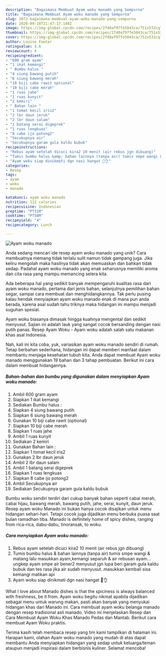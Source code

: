 ```yaml
---
description: "Bagaimana Membuat Ayam woku manado yang Sempurna"
title: "Bagaimana Membuat Ayam woku manado yang Sempurna"
slug: 2072-bagaimana-membuat-ayam-woku-manado-yang-sempurna
date: 2020-09-16T21:47:17.140Z
image: https://img-global.cpcdn.com/recipes/2f40af97fe5043ca/751x532cq70/ayam-woku-manado-foto-resep-utama.jpg
thumbnail: https://img-global.cpcdn.com/recipes/2f40af97fe5043ca/751x532cq70/ayam-woku-manado-foto-resep-utama.jpg
cover: https://img-global.cpcdn.com/recipes/2f40af97fe5043ca/751x532cq70/ayam-woku-manado-foto-resep-utama.jpg
author: Louise Fowler
ratingvalue: 3.6
reviewcount: 4
recipeingredient:
- "600 gram ayam"
- "1 ikat kemangi"
- " Bumbu halus "
- "4 siung bawang putih"
- "6 siung bawang merah"
- "10 biji cabe rawit optional"
- "10 biji cabe merah"
- "1 ruas jahe"
- "1 ruas kunyit"
- "2 kemiri"
- " Bahan lain "
- "1 tomat kecil iris2"
- "2 lbr daun jeruk"
- "2 lbr daun salam"
- "1 batang serai digeprek"
- "1 ruas lengkuas"
- "8 cabe ijo potong2"
- "Secukupnya air"
- "Secukupnya garam gula kaldu bubuk"
recipeinstructions:
- "Rebus ayam setelah dicuci kira2 10 menit (air rebus jgn dibuang)"
- "Tumis bumbu halus &amp; bahan lainnya (tanpa air) tumis smpe wangi &amp; matang lalu masukkan ayam,kemangi separuh &amp; air rebusan ayam... ungkep ayam smpe air bener2 menyusut jgn lupa beri garam gula kaldu bubuk dan tes rasa jika air sudah menyusut..masukkan kembali sisa kemangi matikan api"
- "Ayam woku siap dinikmati dgn nasi hangat 🥰👌"
categories:
- Resep
tags:
- ayam
- woku
- manado

katakunci: ayam woku manado 
nutrition: 112 calories
recipecuisine: Indonesian
preptime: "PT31M"
cooktime: "PT58M"
recipeyield: "4"
recipecategory: Lunch

---
```



![Ayam woku manado](https://img-global.cpcdn.com/recipes/2f40af97fe5043ca/751x532cq70/ayam-woku-manado-foto-resep-utama.jpg)

Anda sedang mencari ide resep ayam woku manado yang unik? Cara membuatnya memang tidak terlalu sulit namun tidak gampang juga. Jika keliru mengolah maka hasilnya tidak akan memuaskan dan bahkan tidak sedap. Padahal ayam woku manado yang enak seharusnya memiliki aroma dan cita rasa yang mampu memancing selera kita.

Ada beberapa hal yang sedikit banyak mempengaruhi kualitas rasa dari ayam woku manado, pertama dari jenis bahan, selanjutnya pemilihan bahan segar, sampai cara membuat dan menghidangkannya. Tak perlu pusing kalau hendak menyiapkan ayam woku manado enak di mana pun anda berada, karena asal sudah tahu triknya maka hidangan ini mampu menjadi suguhan spesial.

Ayam woku biasanya dimasak hingga kuahnya mengental dan sedikit menyusut. Sajian ini adalah lauk yang sangat cocok bersanding dengan nasi putih panas. Resep Ayam Woku - Ayam woku adalah salah satu makanan khas asal Indonesia.


Nah, kali ini kita coba, yuk, variasikan ayam woku manado sendiri di rumah. Tetap berbahan sederhana, hidangan ini dapat memberi manfaat dalam membantu menjaga kesehatan tubuh kita. Anda dapat membuat Ayam woku manado menggunakan 19 bahan dan 3 tahap pembuatan. Berikut ini cara dalam membuat hidangannya.

<!--inarticleads1-->

##### Bahan-bahan dan bumbu yang digunakan dalam menyiapkan Ayam woku manado:

1. Ambil 600 gram ayam
1. Siapkan 1 ikat kemangi
1. Sediakan  Bumbu halus :
1. Siapkan 4 siung bawang putih
1. Siapkan 6 siung bawang merah
1. Gunakan 10 biji cabe rawit (optional)
1. Siapkan 10 biji cabe merah
1. Siapkan 1 ruas jahe
1. Ambil 1 ruas kunyit
1. Sediakan 2 kemiri
1. Gunakan  Bahan lain :
1. Siapkan 1 tomat kecil iris2
1. Gunakan 2 lbr daun jeruk
1. Ambil 2 lbr daun salam
1. Ambil 1 batang serai digeprek
1. Siapkan 1 ruas lengkuas
1. Siapkan 8 cabe ijo potong2
1. Ambil Secukupnya air
1. Sediakan Secukupnya garam gula kaldu bubuk


Bumbu woku sendiri terdiri dari cukup banyak bahan seperti cabai merah, cabai hijau, bawang merah, bawang putih, jahe, serai, kunyit, daun jeruk. Resep ayam woku Manado ini bukan hanya cocok disajikan untuk menu hidangan sehari-hari. Tetapi cocok juga dijadikan menu berbuka puasa saat bulan ramadhan tiba. Manado is definitely home of spicy dishes, ranging from rica-rica, dabu-dabu, tinoransak, to woku. 

<!--inarticleads2-->

##### Cara menyiapkan Ayam woku manado:

1. Rebus ayam setelah dicuci kira2 10 menit (air rebus jgn dibuang)
1. Tumis bumbu halus &amp; bahan lainnya (tanpa air) tumis smpe wangi &amp; matang lalu masukkan ayam,kemangi separuh &amp; air rebusan ayam... ungkep ayam smpe air bener2 menyusut jgn lupa beri garam gula kaldu bubuk dan tes rasa jika air sudah menyusut..masukkan kembali sisa kemangi matikan api
1. Ayam woku siap dinikmati dgn nasi hangat 🥰👌


What I love about Manado dishes is that the spiciness is always balanced with freshness, be it from. Ayam woku begitu nikmat apabila dijadikan sebagai menu untuk warung makan, pasti akan banyak yang menyukai hidangan khas dari Manado ini. Cara membuat ayam woku belanga manado dengan resep tradisional asli manado. Video ini menjelaskan Resep dan Cara Membuat Ayam Woku Khas Manado Pedas dan Mantab. Berikut cara membuat Ayam Woku praktis. 

Terima kasih telah membaca resep yang tim kami tampilkan di halaman ini. Harapan kami, olahan Ayam woku manado yang mudah di atas dapat membantu Anda menyiapkan hidangan yang sedap untuk keluarga/teman ataupun menjadi inspirasi dalam berbisnis kuliner. Selamat mencoba!
